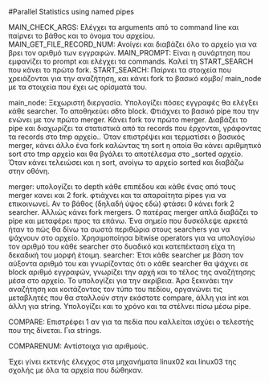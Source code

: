 #Parallel Statistics using named pipes

MAIN_CHECK_ARGS: Ελέγχει τα arguments από το command line και παίρνει το βάθος και το όνομα του αρχείου.
MAIN_GET_FILE_RECORD_NUM: Ανοίγει και διαβάζει όλο το αρχείο για να βρει τον αριθμό των εγγραφών.
MAIN_PROMPT: Είναι η συνάρτηση που εμφανίζει το prompt και ελέγχει τα commands. Καλεί τη START_SEARCH που κάνει το πρώτο fork.
START_SEARCH: Παίρνει τα στοιχεία που χρειάζονται για την αναζήτηση, και κάνει fork το βασικό κόμβο/ main_node με τα στοιχεία που έχει ως ορίσματά του. 

main_node: Ξεχωριστή διεργασία. Υπολογίζει πόσες εγγραφές θα ελέγξει κάθε searcher. Το αποθηκεύει σδτο block. 
Φτιάχνει το βασικό pipe που την ενώνει με τον πρώτο merger. 
Κάνει fork τον πρώτο merger.
Διαβάζει το pipe και διαχωρίζει τα στατιστικά από τα records που έρχονται, γράφοντας τα records στο tmp αρχείο.. 
Όταν επιστρέψει και τερματίσει ο βασικός merger, κάνει άλλο ένα fork καλώντας τη sort η οποία θα κάνει αριθμητικό sort στο tmp αρχείο και θα βγάλει το αποτέλεσμα στο _sorted αρχείο. Όταν κάνει τελειώσει και η sort, ανοίγω το αρχείο sorted και διαβάζω στην οθόνη. 


merger: υπολογίζει το depth κάθε επιπέδου και κάθε ένας από τους merger κανει και 2 fork.
φτιάχνει και τα απαραίτητα pipes για να επικοινωνεί. Αν το βάθος (δηλαδή ύψος εδώ) φτάσει 0 κάνει fork 2 searcher.
Αλλιώς κάνει fork mergers. 
Ο πατέρας merger απλά διαβάζει το pipe και μεταφέρει προς τα επάνω. 
Ένα σημείο που δυσκόλεψε αρκετά ήταν το πώς θα δίνω τα σωστά περιθώρια στους searchers για να ψάχνουν στο αρχείο. 
Χρησιμοποίησα bitwise operators για να υπολογίσω τον αριθμό του κάθε searcher στο δυαδικό και κατεπέκταση είχα τη δεκαδική του μορφή έτοιμη. 
searcher:
Έτσι κάθε searcher με βάση τον αύξοντα αριθμό του και γνωρίζοντας ότι ο κάθε searcher θα ψάχνει σε block αριθμό εγγραφών, γνωρίζει την αρχή και το τέλος της αναζήτησης μέσα στο αρχείο. Το υπολογίζει για την ακρίβεια. Άρα ξεκινάει την αναζήτηση και κοιτάζοντας τον τύπο του πεδίου, οργανώνει τις μεταβλητές που θα σταλλούν στην εκάστοτε compare, άλλη για int και άλλη για string.
Υπολογίζει και το χρόνο και τα στέλνει πίσω μέσω pipe. 



COMPARE: Επιστρέφει 1 αν για τα πεδία που καλλείται ισχύει ο τελεστής που της δίνεται. Για strings.

COMPARENUM: Αντίστοιχα για αριθμούς. 


Έχει γίνει εκτενής έλεγχος στα μηχανήματα linux02 και linux03 της σχολής με όλα τα αρχεία που δώθηκαν. 
